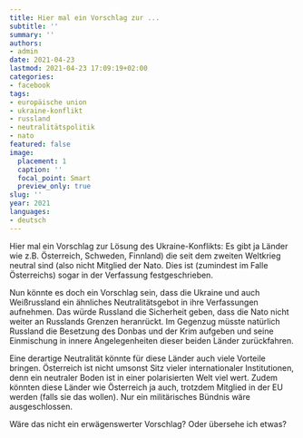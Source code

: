 ```yaml
---
title: Hier mal ein Vorschlag zur ...
subtitle: ''
summary: ''
authors:
- admin
date: 2021-04-23
lastmod: 2021-04-23 17:09:19+02:00
categories:
- facebook
tags:
- europäische union
- ukraine-konflikt
- russland
- neutralitätspolitik
- nato
featured: false
image:
  placement: 1
  caption: ''
  focal_point: Smart
  preview_only: true
slug: ''
year: 2021
languages:
- deutsch
---
```


Hier mal ein Vorschlag zur Lösung des Ukraine-Konflikts:
Es gibt ja Länder wie z.B. Österreich, Schweden, Finnland) die seit dem zweiten Weltkrieg neutral sind (also nicht Mitglied der Nato. Dies ist (zumindest im Falle Österreichs) sogar in der Verfassung festgeschrieben. 

Nun könnte es doch ein Vorschlag sein, dass die Ukraine und auch Weißrussland ein ähnliches Neutralitätsgebot in ihre Verfassungen aufnehmen. Das würde Russland die Sicherheit geben, dass die Nato nicht weiter an Russlands Grenzen heranrückt. Im Gegenzug müsste natürlich Russland die Besetzung des Donbas und der Krim aufgeben und seine Einmischung in innere Angelegenheiten dieser beiden Länder zurückfahren. 

Eine derartige Neutralität könnte für diese Länder auch viele Vorteile bringen. Österreich ist nicht umsonst Sitz vieler internationaler Institutionen, denn ein neutraler Boden ist in einer polarisierten Welt viel wert. Zudem könnten diese Länder wie Österreich ja auch, trotzdem Mitglied in der EU werden (falls sie das wollen). Nur ein militärisches Bündnis wäre ausgeschlossen. 

Wäre das nicht ein erwägenswerter Vorschlag? Oder übersehe ich etwas?